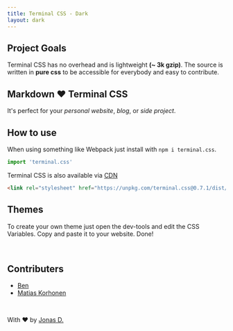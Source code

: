 ```yaml
---
title: Terminal CSS - Dark
layout: dark
---
```


## Project Goals

Terminal CSS has no overhead and is lightweight **(~ 3k gzip)**. 
The source is written in **pure css** to be accessible for everybody and easy to contribute.

## Markdown ❤️ Terminal CSS 

It's perfect for your *personal website*, *blog*, or *side project*.

## How to use

When using something like Webpack just install with `npm i terminal.css`.

```js
import 'terminal.css'
```

Terminal CSS is also available via [CDN](https://unpkg.com/terminal.css@0.7.1/dist/terminal.min.css)

```html
<link rel="stylesheet" href="https://unpkg.com/terminal.css@0.7.1/dist/terminal.min.css" /><link rel="stylesheet" href="https://unpkg.com/terminal.css@0.7.1/dist/terminal.min.css" /><link rel="stylesheet" href="https://unpkg.com/terminal.css@0.7.1/dist/terminal.min.css" />
```

## Themes

To create your own theme just open the dev-tools and edit the CSS Variables. Copy and paste it to your website. Done!  

<br>

## Contributers

- [Ben](https://othyn.com/)
- [Matias Korhonen](https://matiaskorhonen.fi/)

<br>

With ❤️ by [Jonas D.](https://jduri.com)
